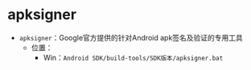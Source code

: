 # apksigner

* `apksigner`：Google官方提供的针对Android apk签名及验证的专用工具
  * 位置：
    * Win：`Android SDK/build-tools/SDK版本/apksigner.bat`
